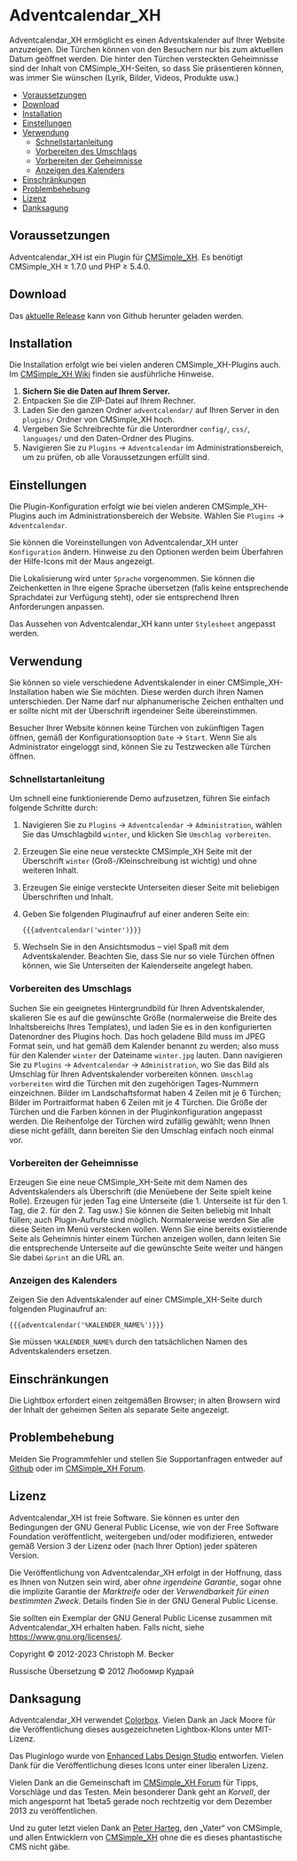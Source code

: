 # Adventcalendar_XH

Adventcalendar_XH ermöglicht es einen Adventskalender auf Ihrer Website
anzuzeigen. Die Türchen können von den Besuchern nur bis zum aktuellen Datum
geöffnet werden. Die hinter den Türchen versteckten Geheimnisse sind der
Inhalt von CMSimple_XH-Seiten, so dass Sie präsentieren können, was immer
Sie wünschen (Lyrik, Bilder, Videos, Produkte usw.)

- [Voraussetzungen](#voraussetzungen)
- [Download](#download)
- [Installation](#installation)
- [Einstellungen](#einstellungen)
- [Verwendung](#verwendung)
  - [Schnellstartanleitung](#schnellstartanleitung)
  - [Vorbereiten des Umschlags](#vorbereiten-des-umschlags)
  - [Vorbereiten der Geheimnisse](#vorbereiten-der-geheimnisse)
  - [Anzeigen des Kalenders](#anzeigen-des-kalenders)
- [Einschränkungen](#einschränkungen)
- [Problembehebung](#problembehebung)
- [Lizenz](#lizenz)
- [Danksagung](#danksagung)

## Voraussetzungen

Adventcalendar_XH ist ein Plugin für [CMSimple_XH](https://cmsimple-xh.org/de/).
Es benötigt CMSimple_XH ≥ 1.7.0 und PHP ≥ 5.4.0.

## Download

Das [aktuelle Release](https://github.com/cmb69/adventcalendar_xh/releases/latest)
kann von Github herunter geladen werden.

## Installation

Die Installation erfolgt wie bei vielen anderen CMSimple_XH-Plugins auch. Im
[CMSimple_XH Wiki](https://wiki.cmsimple-xh.org/de/?fuer-anwender/arbeiten-mit-dem-cms/plugins)
finden sie ausführliche Hinweise.

1. **Sichern Sie die Daten auf Ihrem Server.**
1. Entpacken Sie die ZIP-Datei auf Ihrem Rechner.
1. Laden Sie den ganzen Ordner `adventcalendar/` auf Ihren
   Server in den `plugins/` Ordner von CMSimple_XH hoch.
1. Vergeben Sie Schreibrechte für die Unterordner `config/`, `css/`, `languages/`
   und den Daten-Ordner des Plugins.
1. Navigieren Sie zu `Plugins` → `Adventcalendar` im Administrationsbereich,
   um zu prüfen, ob alle Voraussetzungen erfüllt sind.

## Einstellungen

Die Plugin-Konfiguration erfolgt wie bei vielen anderen CMSimple_XH-Plugins
auch im Administrationsbereich der Website. Wählen Sie `Plugins` → `Adventcalendar`.

Sie können die Voreinstellungen von Adventcalendar_XH unter
`Konfiguration` ändern. Hinweise zu den Optionen werden beim Überfahren
der Hilfe-Icons mit der Maus angezeigt.

Die Lokalisierung wird unter `Sprache` vorgenommen. Sie können die
Zeichenketten in Ihre eigene Sprache übersetzen (falls keine entsprechende
Sprachdatei zur Verfügung steht), oder sie entsprechend Ihren Anforderungen
anpassen.

Das Aussehen von Adventcalendar_XH kann unter `Stylesheet` angepasst werden.

## Verwendung

Sie können so viele verschiedene Adventskalender in einer
CMSimple_XH-Installation haben wie Sie möchten. Diese werden durch ihren
Namen unterschieden. Der Name darf nur alphanumerische Zeichen enthalten und
er sollte nicht mit der Überschrift irgendeiner Seite übereinstimmen.

Besucher Ihrer Website können keine Türchen von zukünftigen Tagen öffnen,
gemäß der Konfigurationsoption `Date` → `Start`. Wenn Sie als
Administrator eingeloggt sind, können Sie zu Testzwecken alle Türchen
öffnen.

### Schnellstartanleitung

Um schnell eine funktionierende Demo aufzusetzen, führen Sie einfach
folgende Schritte durch:

1. Navigieren Sie zu `Plugins` → `Adventcalendar` → `Administration`,
   wählen Sie das Umschlagbild `winter`, und klicken Sie `Umschlag vorbereiten`.
1. Erzeugen Sie eine neue versteckte CMSimple_XH Seite mit der Überschrift
   `winter` (Groß-/Kleinschreibung ist wichtig) und ohne weiteren Inhalt.
1. Erzeugen Sie einige versteckte Unterseiten dieser Seite mit beliebigen
   Überschriften und Inhalt.
1. Geben Sie folgenden Pluginaufruf auf einer anderen Seite ein:

       {{{adventcalendar('winter')}}}
1. Wechseln Sie in den Ansichtsmodus – viel Spaß mit dem Adventskalender.
   Beachten Sie, dass Sie nur so viele Türchen öffnen können, wie Sie
   Unterseiten der Kalenderseite angelegt haben.

### Vorbereiten des Umschlags

Suchen Sie ein geeignetes Hintergrundbild für Ihren Adventskalender,
skalieren Sie es auf die gewünschte Größe (normalerweise die Breite des
Inhaltsbereichs Ihres Templates), und laden Sie es in den konfigurierten
Datenordner des Plugins hoch. Das hoch geladene Bild muss im JPEG Format
sein, und hat gemäß dem Kalender benannt zu werden; also muss für den
Kalender `winter` der Dateiname `winter.jpg` lauten. Dann
navigieren Sie zu `Plugins` → `Adventcalendar` → `Administration`,
wo Sie das Bild als Umschlag für Ihren Adventskalender vorbereiten können.
`Umschlag vorbereiten` wird die Türchen mit den zugehörigen Tages-Nummern einzeichnen.
Bilder im Landschaftsformat haben 4 Zeilen mit je 6 Türchen; Bilder im Portraitformat
haben 6 Zeilen mit je 4 Türchen. Die Größe der Türchen und die Farben können
in der Pluginkonfiguration angepasst werden. Die Reihenfolge der Türchen
wird zufällig gewählt; wenn Ihnen diese nicht gefällt, dann bereiten Sie den
Umschlag einfach noch einmal vor.

### Vorbereiten der Geheimnisse

Erzeugen Sie eine neue CMSimple_XH-Seite mit dem Namen des Adventskalenders
als Überschrift (die Menüebene der Seite spielt keine Rolle). Erzeugen für
jeden Tag eine Unterseite (die 1. Unterseite ist für den 1. Tag, die 2. für
den 2. Tag usw.) Sie können die Seiten beliebig mit Inhalt füllen; auch
Plugin-Aufrufe sind möglich. Normalerweise werden Sie alle diese Seiten im
Menü verstecken wollen.
Wenn Sie eine bereits existierende Seite als Geheimnis hinter einem
Türchen anzeigen wollen, dann leiten Sie die entsprechende Unterseite
auf die gewünschte Seite weiter und hängen Sie dabei `&print` an die URL an.

### Anzeigen des Kalenders

Zeigen Sie den Adventskalender auf einer CMSimple_XH-Seite durch folgenden
Pluginaufruf an:

    {{{adventcalendar('%KALENDER_NAME%')}}}

Sie müssen `%KALENDER_NAME%` durch den tatsächlichen Namen des Adventskalenders ersetzen.

## Einschränkungen

Die Lightbox erfordert einen zeitgemäßen Browser; in alten Browsern wird der
Inhalt der geheimen Seiten als separate Seite angezeigt.

## Problembehebung

Melden Sie Programmfehler und stellen Sie Supportanfragen entweder auf
[Github](https://github.com/cmb69/adventcalendar_xh/issues)
oder im [CMSimple_XH Forum](https://cmsimpleforum.com/).

## Lizenz

Adventcalendar_XH ist freie Software. Sie können es unter den Bedingungen
der GNU General Public License, wie von der Free Software Foundation
veröffentlicht, weitergeben und/oder modifizieren, entweder gemäß
Version 3 der Lizenz oder (nach Ihrer Option) jeder späteren Version.

Die Veröffentlichung von Adventcalendar_XH erfolgt in der Hoffnung, dass es
Ihnen von Nutzen sein wird, aber *ohne irgendeine Garantie*, sogar ohne
die implizite Garantie der *Marktreife* oder der *Verwendbarkeit für einen
bestimmten Zweck*. Details finden Sie in der GNU General Public License.

Sie sollten ein Exemplar der GNU General Public License zusammen mit
Adventcalendar_XH erhalten haben. Falls nicht, siehe <https://www.gnu.org/licenses/>.

Copyright © 2012-2023 Christoph M. Becker

Russische Übersetzung © 2012 Любомир Кудрай

## Danksagung

Adventcalendar_XH verwendet [Colorbox](https://www.jacklmoore.com/colorbox/).
Vielen Dank an Jack Moore für die Veröffentlichung dieses ausgezeichneten Lightbox-Klons
unter MIT-Lizenz.

Das Pluginlogo wurde von 
[Enhanced Labs Design Studio](https://icon-icons.com/es/users/z3XFBTtNIwiSUFnQ70KGw/icon-sets/)
entworfen. Vielen Dank für die Veröffentlichung dieses Icons unter einer liberalen Lizenz.

Vielen Dank an die Gemeinschaft im [CMSimple_XH Forum](https://cmsimpleforum.com/)
für Tipps, Vorschläge und das Testen.
Mein besonderer Dank geht an *Korvell*, der mich angespornt hat 1beta5 gerade
noch rechtzeitig vor dem Dezember 2013 zu veröffentlichen.

Und zu guter letzt vielen Dank an [Peter Harteg](http://www.harteg.dk/),
den „Vater“ von CMSimple, und allen Entwicklern von
[CMSimple_XH](https://www.cmsimple-xh.org/de/) ohne die es dieses
phantastische CMS nicht gäbe.
